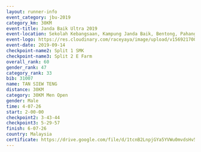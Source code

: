 ```yaml
---
layout: runner-info 
event_category: jbu-2019 
category_km: 30KM 
event-title: Janda Baik Ultra 2019
event-location: Sekolah Kebangsaan, Kampung Janda Baik, Bentong, Pahang, Malaysia 
event-logo: https://res.cloudinary.com/raceyaya/image/upload/v1569217009/logo/janda-baik_vch1pc.jpg 
event-date: 2019-09-14 
checkpoint-name2: Split 1 SMK 
checkpoint-name3: Split 2 E Farm 
overall_rank: 60
gender_rank: 47
category_rank: 33
bib: 31007
name: TAN SIEW TENG
distance: 30KM
category: 30KM Men Open
gender: Male
time: 4-07-26
start: 2-00-00
checkpoint2: 3-43-44
checkpoint3: 5-29-57
finish: 6-07-26
country: Malaysia
certificate: https://drive.google.com/file/d/1tcnB2LnpjGYa5YVWu0mvdsHv5XyG9QFP/view?usp=sharing
---
```

